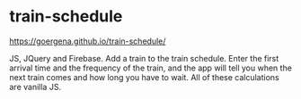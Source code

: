 # train-schedule

https://goergena.github.io/train-schedule/

JS, JQuery and Firebase. Add a train to the train schedule. 
Enter the first arrival time and the frequency of the train, and the app will tell you when the next train comes and how long you have to wait.
All of these calculations are vanilla JS. 
